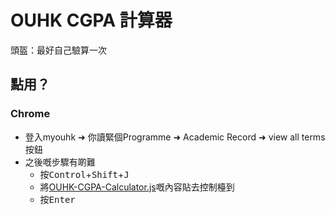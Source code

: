 # OUHK CGPA 計算器

頭盔：最好自己驗算一次

## 點用？

### Chrome

- 登入myouhk ➜ 你讀緊個Programme ➜ Academic Record ➜ view all terms按鈕
- 之後嘅步驟有啲難
  - 按<kbd>Control</kbd>+<kbd>Shift</kbd>+<kbd>J</kbd>
  - 將[OUHK-CGPA-Calculator.js](https://raw.githubusercontent.com/maxloh/OUHK-CGPA-Calculator/master/OUHK-CGPA-Calculator.js)嘅內容貼去控制檯到
  - 按<kbd>Enter</kbd>

